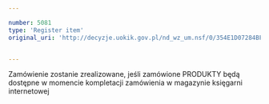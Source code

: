 ```yaml
---

number: 5081
type: 'Register item'
original_uri: 'http://decyzje.uokik.gov.pl/nd_wz_um.nsf/0/354E1D07284BFC26C1257BBA003AC1A8?OpenDocument'


---
```


Zamówienie zostanie zrealizowane, jeśli zamówione PRODUKTY będą dostępne w momencie kompletacji zamówienia w magazynie księgarni internetowej

